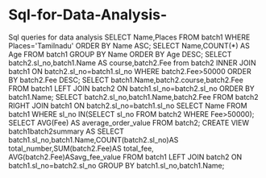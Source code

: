 # Sql-for-Data-Analysis-
Sql queries for data analysis
SELECT Name,Places FROM batch1 WHERE Places='Tamilnadu' ORDER BY Name ASC;
SELECT Name,COUNT(*) AS Age FROM batch1 GROUP BY Name ORDER BY Age DESC;
SELECT batch2.sl_no,batch1.Name AS course,batch2.Fee from batch2 INNER JOIN batch1 ON batch2.sl_no=batch1.sl_no WHERE batch2.Fee>50000 ORDER BY batch2.Fee DESC;
SELECT batch1.Name,batch2.course,batch2.Fee FROM batch1 LEFT JOIN batch2 ON batch1.sl_no=batch2.sl_no ORDER BY batch1.Name;
SELECT batch2.sl_no,batch1.Name,batch2.Fee FROM batch2 RIGHT JOIN batch1 ON batch2.sl_no=batch1.sl_no
SELECT Name FROM batch1 WHERE sl_no IN(SELECT sl_no FROM batch2 WHERE Fee>50000);
SELECT AVG(Fee) AS average_order_value FROM batch2;
CREATE VIEW batch1batch2summary AS SELECT batch1.sl_no,batch1.Name,COUNT(batch2.sl_no)AS total_number,SUM(batch2.Fee)AS total_fee, AVG(batch2.Fee)ASavg_fee_value FROM batch1 LEFT JOIN batch2 ON batch1.sl_no=batch2.sl_no GROUP BY batch1.sl_no,batch1.Name;
